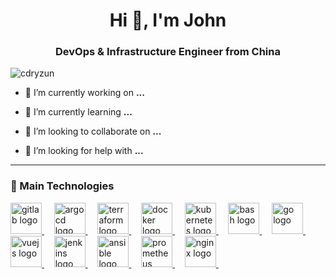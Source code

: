 <h1 align="center">Hi 👋, I'm John</h1>
<h3 align="center">DevOps & Infrastructure Engineer from China</h3>

<p align="left"> <img src="https://komarev.com/ghpvc/?username=cdryzun&label=Profile%20views&color=0e75b6&style=flat" alt="cdryzun" /> </p>

- 🔭 I’m currently working on **...**

- 🌱 I’m currently learning **...**

- 👯 I’m looking to collaborate on **...**

- 🤝 I’m looking for help with **...**


---
### 🚀 Main Technologies 
<div align="left">
<a href="https://about.gitlab.com/">
<img width="50" title="gitlab" alt="gitlab logo" src="https://cdn.jsdelivr.net/gh/devicons/devicon/icons/gitlab/gitlab-original.svg">
</a> &#xa0; &#xa0;

<a href="https://argoproj.github.io/argo-cd/">
    <img width="50" title="argocd" alt="argocd logo" src="https://cdn.jsdelivr.net/gh/devicons/devicon/icons/argocd/argocd-original.svg">
</a> &#xa0; &#xa0;

<a href="https://www.terraform.io/">
    <img width="50" title="terraform" alt="terraform logo" src="https://cdn.jsdelivr.net/gh/devicons/devicon/icons/terraform/terraform-original.svg">
</a> &#xa0; &#xa0;

<a href="https://www.docker.com/">
    <img width="50" title="docker" alt="docker logo" src="https://skillicons.dev/icons?i=docker">
</a> &#xa0; &#xa0;

<a href="https://kubernetes.io/">
    <img width="50" title="kubernetes" alt="kubernetes logo" src="https://skillicons.dev/icons?i=kubernetes">
</a> &#xa0; &#xa0;

<a href="https://www.gnu.org/software/bash/">
    <img width="50" title="bash" alt="bash logo" src="https://cdn.jsdelivr.net/gh/devicons/devicon/icons/bash/bash-original.svg">
</a> &#xa0; &#xa0;

<a href="https://golang.org/">
    <img width="50" title="go" alt="go logo" src="https://cdn.jsdelivr.net/gh/devicons/devicon/icons/go/go-original.svg">
</a> &#xa0; &#xa0;

<a href="https://vuejs.org/">
    <img width="50" title="vuejs" alt="vuejs logo" src="https://cdn.jsdelivr.net/gh/devicons/devicon/icons/vuejs/vuejs-original.svg">
</a> &#xa0; &#xa0;

<a href="https://www.jenkins.io/">
    <img width="50" title="jenkins" alt="jenkins logo" src="https://skillicons.dev/icons?i=jenkins">
</a> &#xa0; &#xa0;

<a href="https://www.ansible.com/">
    <img width="50" title="ansible" alt="ansible logo" src="https://cdn.jsdelivr.net/gh/devicons/devicon/icons/ansible/ansible-original.svg">
</a> &#xa0; &#xa0;

<a href="https://prometheus.io/">
    <img width="50" title="prometheus" alt="prometheus logo" src="https://cdn.jsdelivr.net/gh/devicons/devicon/icons/prometheus/prometheus-original.svg">
</a> &#xa0; &#xa0;

<a href="https://www.nginx.com/">
    <img width="50" title="nginx" alt="nginx logo" src="https://cdn.jsdelivr.net/gh/devicons/devicon/icons/nginx/nginx-original.svg">
</a> &#xa0; &#xa0;

</div>
